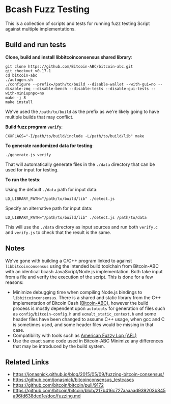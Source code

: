 # Bcash Fuzz Testing

This is a collection of scripts and tests for running fuzz testing Script against multiple implementations.

## Build and run tests

**Clone, build and install libbitcoinconsensus shared library**:
```
git clone https://github.com/Bitcoin-ABC/bitcoin-abc.git
git checkout v0.17.1
cd bitcoin-abc
./autogen.sh
./configure --prefix=/path/to/build --disable-wallet --with-gui=no --disable-zmq --disable-bench --disable-tests --disable-gui-tests --with-miniupnpc=no
make -j 8
make install
```

We've used the `/path/to/build` as the prefix as we're likely going to have multiple builds that may conflict.


**Build fuzz program `verify`**:
```
CXXFLAGS="-I/path/to/build/include -L/path/to/build/lib" make
```

**To generate randomized data for testing**:
```
./generate.js verify
```
That will automatically generate files in the `./data` directory that can be used for input for testing.


**To run the tests**:

Using the default `./data` path for input data:
```
LD_LIBRARY_PATH="/path/to/build/lib" ./detect.js
```

Specify an alternative path for input data:
```
LD_LIBRARY_PATH="/path/to/build/lib" ./detect.js /path/to/data
```

This will use the `./data` directory as input sources and run both `verify.c` and `verify.js` to check that the result is the same.

## Notes

We've gone with building a C/C++ program linked to against `libbitcoinconsensus` using the intended build toolchain from Bitcoin-ABC with an identical bcash JavaScript/Node.js implementation. Both take input from a file and verify the execution of the script. This is done for a few reasons:

- Minimize debugging time when compiling Node.js bindings to `libbitcoinconsensus`. There is a shared and static library from the C++ implementation of Bitcoin Cash ([Bitcoin-ABC](https://www.bitcoinabc.org/)), however the build process is mostly dependent upon `autotools` for generation of files such as `config/bitcoin-config.h` and `ecmult_static_context.h` and some header files have been changed to assume C++ usage, when gcc and C is sometimes used, and some header files would be missing in that case.
- Compatibility with tools such as [American Fuzzy Lop (AFL)](https://en.wikipedia.org/wiki/American_fuzzy_lop_(fuzzer))
- Use the exact same code used in Bitcoin-ABC Minimize any differences that may be introduced by the build system.

## Related Links

- https://jonasnick.github.io/blog/2015/05/09/fuzzing-bitcoin-consensus/
- https://github.com/jonasnick/bitcoinconsensus_testcases
- https://github.com/bitcoin/bitcoin/pull/9172
- https://github.com/bitcoin/bitcoin/blob/217b416c727aaaaad939203b845a96fd638ded1e/doc/fuzzing.md